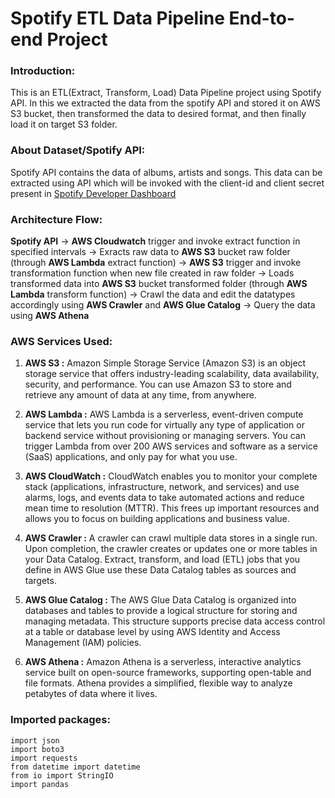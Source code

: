 # Spotify ETL Data Pipeline End-to-end Project

### Introduction:
This is an ETL(Extract, Transform, Load) Data Pipeline project using Spotify API. In this we extracted the data from the spotify API and stored it on AWS S3 bucket, then transformed the data to desired format, and then finally load it on target S3 folder.

### About Dataset/Spotify API:
Spotify API contains the data of albums, artists and songs. This data can be extracted using API which will be invoked with the client-id and client secret present in [Spotify Developer Dashboard](https://developer.spotify.com/dashboard)

### Architecture Flow:
**Spotify API** -> **AWS Cloudwatch** trigger and invoke extract function in specified intervals -> Exracts raw data to **AWS S3** bucket raw folder (through **AWS Lambda** extract function) -> **AWS S3** trigger and invoke transformation function when new file created in raw folder -> Loads transformed data into **AWS S3** bucket transformed folder (through **AWS Lambda** transform function) -> Crawl the data and edit the datatypes accordingly using **AWS Crawler** and **AWS Glue Catalog** -> Query the data using **AWS Athena**

### AWS Services Used:
1. **AWS S3 :** Amazon Simple Storage Service (Amazon S3) is an object storage service that offers industry-leading scalability, data availability, security, and performance. You can use Amazon S3 to store and retrieve any amount of data at any time, from anywhere.

2. **AWS Lambda :** AWS Lambda is a serverless, event-driven compute service that lets you run code for virtually any type of application or backend service without provisioning or managing servers. You can trigger Lambda from over 200 AWS services and software as a service (SaaS) applications, and only pay for what you use.

3. **AWS CloudWatch :** CloudWatch enables you to monitor your complete stack (applications, infrastructure, network, and services) and use alarms, logs, and events data to take automated actions and reduce mean time to resolution (MTTR). This frees up important resources and allows you to focus on building applications and business value.

4. **AWS Crawler :** A crawler can crawl multiple data stores in a single run. Upon completion, the crawler creates or updates one or more tables in your Data Catalog. Extract, transform, and load (ETL) jobs that you define in AWS Glue use these Data Catalog tables as sources and targets.

5. **AWS Glue Catalog :** The AWS Glue Data Catalog is organized into databases and tables to provide a logical structure for storing and managing metadata. This structure supports precise data access control at a table or database level by using AWS Identity and Access Management (IAM) policies.

6. **AWS Athena :** Amazon Athena is a serverless, interactive analytics service built on open-source frameworks, supporting open-table and file formats. Athena provides a simplified, flexible way to analyze petabytes of data where it lives.

### Imported packages:
```
import json
import boto3
import requests
from datetime import datetime
from io import StringIO
import pandas
```



